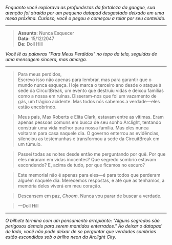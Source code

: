 _Enquanto você explorava as profundezas da fortaleza da gangue, sua atenção foi atraída por um pequeno datapad desgastado deixado em uma mesa próxima. Curioso, você o pegou e começou a rolar por seu conteúdo._

---

> **Assunto:** Nunca Esquecer  
> **Data:** 15/12/2047  
> **De:** Doll Hill

_Você lê as palavras "Para Meus Perdidos" no topo da tela, seguidas de uma mensagem sincera, mas amarga._

---

> Para meus perdidos,  
> Escrevo isso não apenas para lembrar, mas para garantir que o mundo nunca esqueça. Hoje marca o terceiro ano desde o ataque à sede da CircuitBreak, um evento que destruiu vidas e deixou famílias como a nossa em ruínas. Disseram-nos que foi um vazamento de gás, um trágico acidente. Mas todos nós sabemos a verdade—eles estão encobrindo.

> Meus pais, Max Roberts e Elita Clark, estavam entre as vítimas. Eram apenas pessoas comuns em busca de seu sonho Arclight, tentando construir uma vida melhor para nossa família. Mas eles nunca voltaram para casa naquele dia. O governo enterrou as evidências, silenciou as testemunhas e transformou a sede da CircuitBreak em um túmulo.

> Passei todas as noites desde então me perguntando por quê. Por que eles miraram em vidas inocentes? Que segredo sombrio estavam escondendo? E, acima de tudo, por que ficamos no escuro?

> Este memorial não é apenas para eles—é para todos que perderam alguém naquele dia. Merecemos respostas, e até que as tenhamos, a memória deles viverá em meu coração.

> Descansem em paz, _Choom_. Nunca vou parar de buscar a verdade.

> —Doll Hill

---

_O bilhete termina com um pensamento arrepiante: "Alguns segredos são perigosos demais para serem mantidos enterrados." Ao deixar o datapad de lado, você não pode deixar de se perguntar que verdades sombrias estão escondidas sob o brilho neon da Arclight City._
